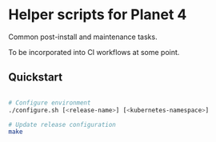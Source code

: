 # Helper scripts for Planet 4

Common post-install and maintenance tasks.

To be incorporated into CI workflows at some point.

## Quickstart

```bash

# Configure environment
./configure.sh [<release-name>] [<kubernetes-namespace>]

# Update release configuration
make

```
